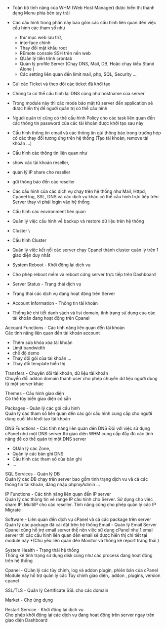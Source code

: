 - Toàn bộ tính năng của WHM (Web Host Manager) được hiển thị thành dạng Menu phía bên tay trái 
- Các cấu hình trong phần này bao gồm các cấu hình liên quan đến việc cấu hình các tham số như 
    + thư mục web lưu trữ, 
    + interface chính 
    + Thay đổi mật khẩu root
    + REmote console SSH trên nền web 
    + QUản lý tiến trình crontab 
    + Quản lý profile Server (Chạy DNS, Mail, DB, Hoặc chạy kiểu Stand Alone ) 
    + Các setting liên quan đến limit mail, php, SQL, Security ... 

- Gửi các Ticket và theo dõi các ticket đã khởi tạo 


- Chúng ta có thể cấu hình lại DNS cũng như hostname của server 


- Trong module này thì các mode bảo mật từ server đến application sẽ được hiển thị để người quản trị có thể cấu hình 
- Người quản trị cũng có thể cấu hình Policy cho các task liên quan đến các thông tin password của các tài khoản được khởi tạo sau này 

- Cấu hình thông tin email và các thông tin gửi thông báo trong trường hợp có các thay đổi tương ứng trên hệ thống (Tạo tài khoản, remove tài khoản ...) 



- Cấu hình các thông tin liên quan như 
- show các tài khoản reseller,
- quản lý IP share cho reseller
- gửi thông báo đến các reseller 



- Các cấu hình của các dịch vụ chạy trên hệ thống như Mail, Httpd, Cpanel log, SSL, DNS và các dịch vụ khác có thể cấu hình trực tiếp trên Server thay vì phải login vào hệ thống 


- Cấu hình các environment liên quan 

- Quản lý việc cấu hình về backup và restore dữ liệu trên hệ thống 

- Cluster \
- Cấu hình Cluster  
- Quản lý việc kết nối các server chạy Cpanel thành cluster quản lý trên 1 giao diện duy nhất

- System Reboot - Khởi động lại dịch vụ  
- Cho phép reboot mềm và reboot cứng server trực tiếp trên Dashboard 

- Server Status - Trạng thái dịch vụ  
- Trạng thái các dịch vụ đang hoạt động trên Server 

- Account Information - Thông tin tài khoản  
- Thống kê chi tiết danh sách và list domain, tình trạng sử dụng của các tài khoản đang hoạt động trên Cpanel 

Account Functions - Các tính năng liên quan đến tài khoản   
Các tính năng liên quan đến tài khoản account 
- Thêm sửa khóa xóa tài khoản
- Limit bandwidth 
- chế độ demo 
- Thay đổi gói của tài khoản ... 
- Thay đổi template hiển thị 

Transfers - Chuyển đổi tài khoản, dữ liệu tài khoản  
Chuyển đổi addon domain thành user 
cho phép chuyển dữ liệu người dùng từ một server khác 

Themes - Cấu hình giao diện  
Có thể tùy biến giao diện có sẵn 

Packages - Quản lý các gói cấu hình  
Quản lý các tham số liên quan đến các gói cấu hình cung cấp cho người dùng cuối khi khởi tạo tài khoản 

DNS Functions - Các tính năng liên quan đến DNS 
Đối với việc sử dụng cPanel như một DNS server thì giao diện WHM cung cấp đầy đủ các tính năng để có thể quản trị một DNS server 
- QUản lý các Zone, 
- Quản lý các bản ghi DNS 
- Cấu hình các tham số của bản ghi 
- ... 

SQL Services - Quản lý DB  
Quản lý các DB chạy trên server bao gồm tình trạng dịch vu và cả các thông tin tài khoản, đăng nhập phpmyAdmin …

IP Functions - Các tính năng liên quan đến IP server  
Quản lý các thông tin về range IP cấu hình cho Server. Sử dụng cho việc share IP. MultiIP cho các reseller.
Tính năng cũng cho phép quản lý các IP Migrate 

Software - Liên quan đến dịch vụ cPanel và cả các package trên server  
Quản lý các package đã cài đặt trên hệ thống 
Email - Quản lý Email Server  
Cpanel cũng hỗ trợ email server thế nên việc sử dụng cPanel như 1 email server thì các cấu hình liên quan đến email sẽ được hiển thị chi tiết tại module này *(Chủ yếu liên quan đến Monitor và thống kê report trạng thái ) 

System Health - Trạng thái hệ thống  
Thống kê tình trạng sử dụng disk cũng như các process đang hoạt động trên hệ thống 

Cpanel - QUản lý các tùy chỉnh, log và addon plugin, phiên bản của cPanel 
Module này hỗ trợ quản lý các Tùy chỉnh giao diện,. addon , plugins, version cpanel 

SSL/TLS - Quản lý Certificate SSL cho các domain  

Market - Chợ ứng dụng  

Restart Service - Khởi động lại dịch vụ  
Cho phép khởi động lại các dịch vụ đang hoạt động trên server ngay trên giao diện Dashboard 



